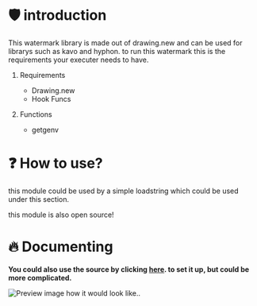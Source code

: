 # 🛡️ introduction
This watermark library is made out of drawing.new and can be used for librarys such as kavo and hyphon.
to run this watermark this is the requirements your executer needs to have.

1. Requirements
   - Drawing.new
   - Hook Funcs

2. Functions
   - getgenv

# ❓ How to use?
this module could be used by a simple loadstring which could be used under this section.

this module is also open source!

# 🔥 Documenting

**You could also use the source by clicking [here](https://pages.github.com/). to set it up, but could be more complicated.** 


![Preview image how it would look like..](https://cdn.discordapp.com/attachments/1023145747035725824/1102487125569581166/image.png)
